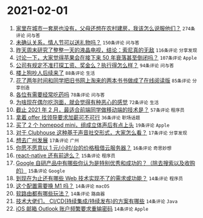 # 2021-02-01

1. [家里在城市一套房也没有，父母还想在农村建房，我该怎么说服他们？](https://www.v2ex.com/t/750131) `274条评论` `问与答`
1. [未确认关系，情人节可以送礼物吗？](https://www.v2ex.com/t/750141) `150条评论` `问与答`
1. [昨天周末研究了整整一天的液晶电视，结论：索尼真的无敌](https://www.v2ex.com/t/750191) `116条评论` `分享发现`
1. [讨论一下，大家觉得苹果会在接下来 50 年衰落甚至倒闭吗？](https://www.v2ex.com/t/750160) `107条评论` `Apple`
1. [公司有规定不准打探工资、奖金么？执行得怎么样？](https://www.v2ex.com/t/750130) `94条评论` `问与答`
1. [楼上狗吵人后续来了](https://www.v2ex.com/t/750224) `88条评论` `生活`
1. [花了两年时间和同学把旧书网上淘来的两本书书做成了在线阅读版](https://www.v2ex.com/t/750275) `85条评论` `分享创造`
1. [各位有需要经常吃药吗](https://www.v2ex.com/t/750139) `78条评论` `问与答`
1. [为啥现在偶尔吃泡面，就会觉得有种恶心的感觉](https://www.v2ex.com/t/750230) `72条评论` `生活`
1. [截止 2021 年 2 月，最适合前端同学做移动端的技术是？](https://www.v2ex.com/t/750140) `57条评论` `程序员`
1. [拿着 offer 找领导要求加薪可不可行](https://www.v2ex.com/t/750376) `36条评论` `职场话题`
1. [买了 2 个 homepod mini，组成立体声后有点上头](https://www.v2ex.com/t/750379) `19条评论` `Apple`
1. [对于 Clubhouse 这种基于声音社交形式，大家怎么看？](https://www.v2ex.com/t/750350) `17条评论` `分享发现`
1. [想去广州发展](https://www.v2ex.com/t/750318) `17条评论` `广州`
1. [你愿不愿意以 1 元/小时/台的价格租借云服务器？](https://www.v2ex.com/t/750375) `16条评论` `奇思妙想`
1. [react-native 还有前途么？](https://www.v2ex.com/t/750348) `15条评论` `程序员`
1. [Google 自研产品中有哪些你认为是特别优秀和成功的？（除去搜索以及收购的）](https://www.v2ex.com/t/750251) `15条评论` `Google`
1. [到现在为止还有哪些 Web 技术实现不了的需求或功能？](https://www.v2ex.com/t/750385) `14条评论` `程序员`
1. [这个配置需要换 M1 吗？](https://www.v2ex.com/t/750371) `14条评论` `macOS`
1. [软路由都有哪些玩法？](https://www.v2ex.com/t/750366) `14条评论` `路由器`
1. [技术大佬们， CI/CD(持续集成/持续发布)的方案有哪些](https://www.v2ex.com/t/750352) `14条评论` `Java`
1. [iOS 邮箱 Outlook 账户频繁要求重输密码](https://www.v2ex.com/t/750335) `14条评论` `Apple`

